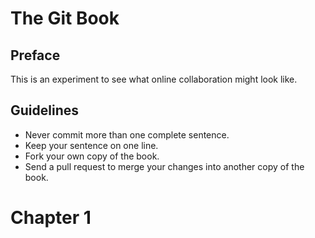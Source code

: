 # The Git Book

## Preface

This is an experiment to see what online collaboration might look like.

## Guidelines

* Never commit more than one complete sentence.
* Keep your sentence on one line.
* Fork your own copy of the book.
* Send a pull request to merge your changes into another copy of the book.








# Chapter 1

